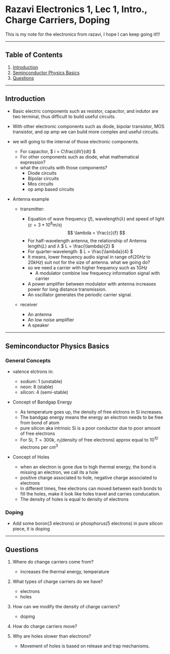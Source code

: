 # Razavi Electronics 1, Lec 1, Intro., Charge Carriers, Doping

This is my note for the electronics from razavi, I hope I can keep going it!!!

---

## Table of Contents

1. [Introduction](#introduction)
2. [Seminconductor Physics Basics](#seminconductor-physics-basics)
3. [Questions](#questions)



---

## Introduction
+ Basic electric components such as resistor, capacitor, and indutor are two terminal, thus difficult to build useful circuits.
+ With other electronic components such as diode, bipolar transistor, MOS transistor, and op amp we can build more complex and useful circuits.

+ we will going to the internal of those electronic components.
    * For capacitor, 
    $
        i = C\frac{dV}{dt}
    $
    * For other components such as diode, what mathematical expression?
    * what the circuits with those components?
        + Diode circuits
        * Bipolar circuits
        + Mos circuits
        * op amp based circuits

+ Antenna example
    * transmitter:
        + Equation of wave frequency ($f$), wavelength($\lambda$) and speed of light ($c = 3*10^8 m/s$)
        $$
            \lambda = \frac{c}{f}
        $$
        + For half-wavelength antenna, the relationship of Antenna length($L$) and $\lambda$
        $
            L = \frac{\lambda}{2}
        $
        + For quarter-wavelength:
        $
            L = \frac{\lambda}{4}
        $
        * It means, lower frequency audio signal in range of($20 Hz$ to $20 kHz$) suit not for the size of antenna. what we going do?
        * so we need a carrier with higher frequency such as $1GHz$
            + A modulator combine low frequency information signal with carrier 
        * A power amplifier between modulator with antenna increases power for long distance transmission.
        * An oscillator generates the periodic carrier signal.
    
    * receiver
        + An antenna
        + An low noise amplifier 
        + A speaker 



---
## Seminconductor Physics Basics
### General Concepts
* valence elctrons in:   
    + sodium: 1 (unstable)
    + neon: 8 (stable)
    + silicon: 4 (semi-stable)

* Concept of Bandgap Energy
    * As temperature goes up, the density of free elctrons in Si increases.
    + The bandgap energy means the energy an electron needs to be free from bond of atom
    +  pure silicon aka intrinsic Si is a poor conductor due to poor amount of free electrons
    + For Si, $T=300k$, $n_i$(density of free electrons) approx equal to $10^{10}$ electrons per $cm^3$

* Concept of Holes
    * when an electron is gone due to high thermal energy, the bond is missing an electron, we call its a hole
    * positive charge associated to hole, negative charge associated to electrons
    * In different times, free electrons can moved between each bonds to fill the holes, make it look like holes travel and carries conducation.
    * The density of holes is equal to density of electrons 

### Doping
+ Add some boron(3 electrons) or phosphorus(5 electrons) in pure silicon piece, it is doping 

 

---

## Questions
1. Where do change carriers come from?
    + increases the thermal energy, temperature
2. What types of charge carriers do we have?
    + electrons
    + holes
3. How can we modify the density of charge carriers?
    + doping 
4. How do charge carriers move?

5. Why are holes slower than electrons?
    + Movement of holes is based on release and trap mechanisms.